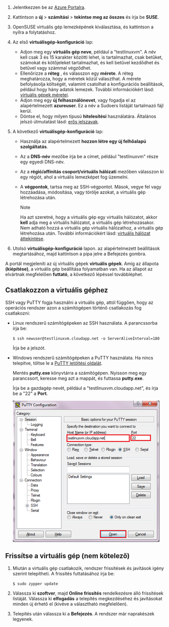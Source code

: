 1. Jelentkezzen be az [Azure Portalra](http://portal.azure.com).  
2. Kattintson a **új** > **számítási** > **tekintse meg az összes** és írja be **SUSE**.
   
3. OpenSUSE virtuális gép lemezképének kiválasztása, és kattintson a nyílra a folytatáshoz.
5. Az első **virtuálisgép-konfiguráció** lap:
   
   * Adjon meg egy **virtuális gép neve**, például a "testlinuxvm". A név kell csak 3 és 15 karakter közötti lehet, is tartalmazhat, csak betűket, számokat és kötőjeleket tartalmazhat, és kell betűvel kezdődhet és betűvel vagy számmal végződhet.
   * Ellenőrizze a **réteg** , és válasszon egy **mérete**. A réteg meghatározza, hogy a méretek közül választhat. A mérete befolyásolja költségét, valamint csatolhat a konfigurációs beállítások, például hogy hány adatok lemezek. További információkért lásd: [virtuális gépek méretei](../articles/virtual-machines/linux/sizes.md?toc=%2fazure%2fvirtual-machines%2flinux%2ftoc.json).
   * Adjon meg egy **új felhasználónevet**, vagy fogadja el az alapértelmezett **azureuser**. Ez a név a Sudoers listáját tartalmazó fájl kerül.
   * Döntse el, hogy milyen típusú **hitelesítési** használatára. Általános jelszó útmutatást lásd: [erős jelszavak](http://msdn.microsoft.com/library/ms161962.aspx).
6. A következő **virtuálisgép-konfiguráció** lap:
   
   * Használja az alapértelmezett **hozzon létre egy új felhőalapú szolgáltatás**.
   * Az a **DNS-név** mezőbe írja be a címet, például "testlinuxvm" része egy egyedi DNS-név.
   * Az a **régió/affinitás csoport/virtuális hálózati** mezőben válasszon ki egy régiót, ahol a virtuális lemezképet fog üzemelni.
   * A **végpontok**, tartsa meg az SSH-végpontot. Mások, vegye fel vagy hozzáadása, módosítása, vagy törölje azokat, a virtuális gép létrehozása után.
     
     > [!NOTE]
     > Ha azt szeretné, hogy a virtuális gép egy virtuális hálózatot, akkor **kell** adja meg a virtuális hálózatot, a virtuális gép létrehozásakor. Nem adható hozzá a virtuális gép virtuális hálózathoz, a virtuális gép létrehozása után. További információkért lásd: [virtuális hálózat áttekintése](../articles/virtual-network/virtual-networks-overview.md).
     > 
     > 
7. Utolsó **virtuálisgép-konfiguráció** lapon. az alapértelmezett beállítások megtartásához, majd kattintson a pipa jelre a Befejezés gombra.

A portál megjeleníti az új virtuális gépek **virtuális gépek**. Amíg az állapota **(kiépítése)**, a virtuális gép beállítása folyamatban van. Ha az állapot az elvártnak megfelelően **futtató**, a következő lépéssel továbbléphet.

## <a name="connect-to-the-virtual-machine"></a>Csatlakozzon a virtuális géphez
SSH vagy PuTTY fogja használni a virtuális gép, attól függően, hogy az operációs rendszer azon a számítógépen történő csatlakozás fog csatlakozni:

* Linux rendszerű számítógépeken az SSH használata. A parancssorba írja be:
  
    `$ ssh newuser@testlinuxvm.cloudapp.net -o ServerAliveInterval=180`
  
    Írja be a jelszót.
* Windows rendszerű számítógépeken a PuTTY használata. Ha nincs telepítve, töltse le a [PuTTY letöltési oldalát][PuTTYDownload].
  
    Mentés **putty.exe** könyvtárra a számítógépen. Nyisson meg egy parancssort, keresse meg azt a mappát, és futtassa **putty.exe**.
  
    Írja be a gazdagép nevét, például a "testlinuxvm.cloudapp.net", és írja be a "22" a **Port**.
  
    ![PuTTY képernyő][Image6]  

## <a name="update-the-virtual-machine-optional"></a>Frissítse a virtuális gép (nem kötelező)
1. Miután a virtuális gép csatlakozik, rendszer frissítések és javítások igény szerint telepítheti. A frissítés futtatásához írja be:
   
    `$ sudo zypper update`
2. Válassza ki **szoftver**, majd **Online frissítés** rendelkezésre álló frissítések listáját. Válassza ki **elfogadás** a telepítés megkezdéséhez és javításokat minden új érhető el (kivéve a választható megfelelően).
3. Telepítés után válassza ki a **Befejezés**.  A rendszer már naprakészek legyenek.

[PuTTYDownload]: http://www.puttyssh.org/download.html

[Image6]: ./media/create-and-configure-opensuse-vm-in-portal/putty.png
